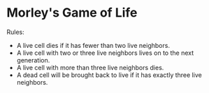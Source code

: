 # Morley's Game of Life

Rules: 
- A live cell dies if it has fewer than two live neighbors.
- A live cell with two or three live neighbors lives on to the next generation.
- A live cell with more than three live neighbors dies.
- A dead cell will be brought back to live if it has exactly three live neighbors.
